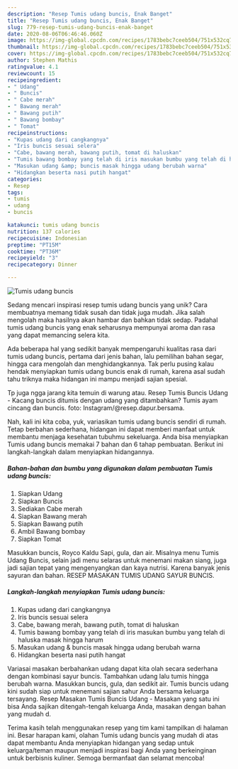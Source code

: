 ```yaml
---
description: "Resep Tumis udang buncis, Enak Banget"
title: "Resep Tumis udang buncis, Enak Banget"
slug: 779-resep-tumis-udang-buncis-enak-banget
date: 2020-08-06T06:46:46.060Z
image: https://img-global.cpcdn.com/recipes/1783bebc7ceeb504/751x532cq70/tumis-udang-buncis-foto-resep-utama.jpg
thumbnail: https://img-global.cpcdn.com/recipes/1783bebc7ceeb504/751x532cq70/tumis-udang-buncis-foto-resep-utama.jpg
cover: https://img-global.cpcdn.com/recipes/1783bebc7ceeb504/751x532cq70/tumis-udang-buncis-foto-resep-utama.jpg
author: Stephen Mathis
ratingvalue: 4.1
reviewcount: 15
recipeingredient:
- " Udang"
- " Buncis"
- " Cabe merah"
- " Bawang merah"
- " Bawang putih"
- " Bawang bombay"
- " Tomat"
recipeinstructions:
- "Kupas udang dari cangkangnya"
- "Iris buncis sesuai selera"
- "Cabe, bawang merah, bawang putih, tomat di haluskan"
- "Tumis bawang bombay yang telah di iris masukan bumbu yang telah di haluska masak hingga harum"
- "Masukan udang &amp; buncis masak hingga udang berubah warna"
- "Hidangkan beserta nasi putih hangat"
categories:
- Resep
tags:
- tumis
- udang
- buncis

katakunci: tumis udang buncis 
nutrition: 137 calories
recipecuisine: Indonesian
preptime: "PT15M"
cooktime: "PT36M"
recipeyield: "3"
recipecategory: Dinner

---
```



![Tumis udang buncis](https://img-global.cpcdn.com/recipes/1783bebc7ceeb504/751x532cq70/tumis-udang-buncis-foto-resep-utama.jpg)

Sedang mencari inspirasi resep tumis udang buncis yang unik? Cara membuatnya memang tidak susah dan tidak juga mudah. Jika salah mengolah maka hasilnya akan hambar dan bahkan tidak sedap. Padahal tumis udang buncis yang enak seharusnya mempunyai aroma dan rasa yang dapat memancing selera kita.

Ada beberapa hal yang sedikit banyak mempengaruhi kualitas rasa dari tumis udang buncis, pertama dari jenis bahan, lalu pemilihan bahan segar, hingga cara mengolah dan menghidangkannya. Tak perlu pusing kalau hendak menyiapkan tumis udang buncis enak di rumah, karena asal sudah tahu triknya maka hidangan ini mampu menjadi sajian spesial.

Tp juga ngga jarang kita temuin di warung atau. Resep Tumis Buncis Udang - Kacang buncis ditumis dengan udang yang ditambahkan? Tumis ayam cincang dan buncis. foto: Instagram/@resep.dapur.bersama.


Nah, kali ini kita coba, yuk, variasikan tumis udang buncis sendiri di rumah. Tetap berbahan sederhana, hidangan ini dapat memberi manfaat untuk membantu menjaga kesehatan tubuhmu sekeluarga. Anda bisa menyiapkan Tumis udang buncis memakai 7 bahan dan 6 tahap pembuatan. Berikut ini langkah-langkah dalam menyiapkan hidangannya.

<!--inarticleads1-->

##### Bahan-bahan dan bumbu yang digunakan dalam pembuatan Tumis udang buncis:

1. Siapkan  Udang
1. Siapkan  Buncis
1. Sediakan  Cabe merah
1. Siapkan  Bawang merah
1. Siapkan  Bawang putih
1. Ambil  Bawang bombay
1. Siapkan  Tomat


Masukkan buncis, Royco Kaldu Sapi, gula, dan air. Misalnya menu Tumis Udang Buncis, selain jadi menu selaras untuk menemani makan siang, juga jadi sajian tepat yang mengenyangkan dan kaya nutrisi. Karena banyak jenis sayuran dan bahan. RESEP MASAKAN TUMIS UDANG SAYUR BUNCIS. 

<!--inarticleads2-->

##### Langkah-langkah menyiapkan Tumis udang buncis:

1. Kupas udang dari cangkangnya
1. Iris buncis sesuai selera
1. Cabe, bawang merah, bawang putih, tomat di haluskan
1. Tumis bawang bombay yang telah di iris masukan bumbu yang telah di haluska masak hingga harum
1. Masukan udang &amp; buncis masak hingga udang berubah warna
1. Hidangkan beserta nasi putih hangat


Variasai masakan berbahankan udang dapat kita olah secara sederhana dengan kombinasi sayur buncis. Tambahkan udang lalu tumis hingga berubah warna. Masukkan buncis, gula, dan sedikit air. Tumis buncis udang kini sudah siap untuk menemani sajian sahur Anda bersama keluarga tersayang. Resep Masakan Tumis Buncis Udang - Masakan yang satu ini bisa Anda sajikan ditengah-tengah keluarga Anda, masakan dengan bahan yang mudah d. 

Terima kasih telah menggunakan resep yang tim kami tampilkan di halaman ini. Besar harapan kami, olahan Tumis udang buncis yang mudah di atas dapat membantu Anda menyiapkan hidangan yang sedap untuk keluarga/teman maupun menjadi inspirasi bagi Anda yang berkeinginan untuk berbisnis kuliner. Semoga bermanfaat dan selamat mencoba!

